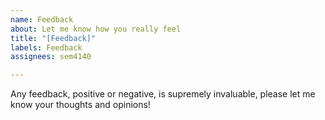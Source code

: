 ```yaml
---
name: Feedback
about: Let me know how you really feel
title: "[Feedback]"
labels: Feedback
assignees: sem4140

---
```


Any feedback, positive or negative, is supremely invaluable, please let me know your thoughts and opinions!
